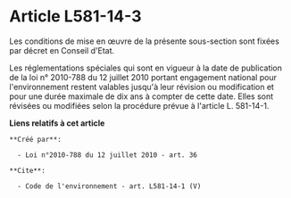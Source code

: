# Article L581-14-3

Les conditions de mise en œuvre de la présente sous-section sont fixées par décret en Conseil d'Etat.

Les réglementations spéciales qui sont en vigueur à la date de publication de la loi n° 2010-788 du 12 juillet 2010 portant
engagement national pour l'environnement restent valables jusqu'à leur révision ou modification et pour une durée maximale de
dix ans à compter de cette date. Elles sont révisées ou modifiées selon la procédure prévue à l'article L. 581-14-1.

**Liens relatifs à cet article**

	**Créé par**:

	  - Loi n°2010-788 du 12 juillet 2010 - art. 36

	**Cite**:

	  - Code de l'environnement - art. L581-14-1 (V)

